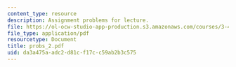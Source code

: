 ```yaml
---
content_type: resource
description: Assignment problems for lecture.
file: https://ol-ocw-studio-app-production.s3.amazonaws.com/courses/3-45-magnetic-materials-spring-2004/da3a475aadc2d81cf17cc59ab2b3c575_probs_2.pdf
file_type: application/pdf
resourcetype: Document
title: probs_2.pdf
uid: da3a475a-adc2-d81c-f17c-c59ab2b3c575
---
```

